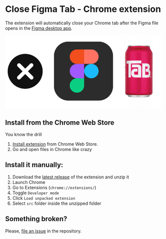 # Close Figma Tab - Chrome extension

The extension will automatically close your Chrome tab after the Figma file opens in the [Figma desktop app](https://www.figma.com/downloads/).

![Close Figma Tab](assets/tab.png)

## Install from the Chrome Web Store

You know the drill
1. [Install extension](https://chrome.google.com/webstore/detail/close-figma-tab/oonojkdagfgjmempbfipokgjjigkoocj) from Chrome Web Store.
2. Go and open files in Chrome like crazy

## Install it manually:

1. Download the [latest release](https://github.com/mamuso/close-figma-tab/releases/latest) of the extension and unzip it
2. Launch Chrome
3. Go to Extensions (`chrome://extensions/`)
4. Toggle `Developer mode`
5. Click `Load unpacked extension`
6. Select `src` folder inside the unzipped folder

## Something broken?

Please, [file an issue](https://github.com/mamuso/close-figma-tab/issues) in the repository.
